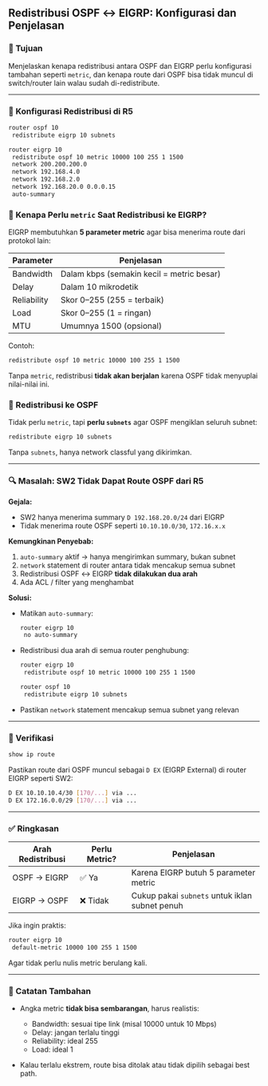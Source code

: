 ## Redistribusi OSPF ↔ EIGRP: Konfigurasi dan Penjelasan

### 🎯 Tujuan

Menjelaskan kenapa redistribusi antara OSPF dan EIGRP perlu konfigurasi tambahan seperti `metric`, dan kenapa route dari OSPF bisa tidak muncul di switch/router lain walau sudah di-redistribute.

---

### 📌 Konfigurasi Redistribusi di R5

```bash
router ospf 10
 redistribute eigrp 10 subnets

router eigrp 10
 redistribute ospf 10 metric 10000 100 255 1 1500
 network 200.200.200.0
 network 192.168.4.0
 network 192.168.2.0
 network 192.168.20.0 0.0.0.15
 auto-summary
```

### 🧠 Kenapa Perlu `metric` Saat Redistribusi ke EIGRP?

EIGRP membutuhkan **5 parameter metric** agar bisa menerima route dari protokol lain:

| Parameter   | Penjelasan                                |
| ----------- | ----------------------------------------- |
| Bandwidth   | Dalam kbps (semakin kecil = metric besar) |
| Delay       | Dalam 10 mikrodetik                       |
| Reliability | Skor 0–255 (255 = terbaik)                |
| Load        | Skor 0–255 (1 = ringan)                   |
| MTU         | Umumnya 1500 (opsional)                   |

Contoh:

```bash
redistribute ospf 10 metric 10000 100 255 1 1500
```

Tanpa `metric`, redistribusi **tidak akan berjalan** karena OSPF tidak menyuplai nilai-nilai ini.

### 🔁 Redistribusi ke OSPF

Tidak perlu `metric`, tapi **perlu `subnets`** agar OSPF mengiklan seluruh subnet:

```bash
redistribute eigrp 10 subnets
```

Tanpa `subnets`, hanya network classful yang dikirimkan.

---

### 🔍 Masalah: SW2 Tidak Dapat Route OSPF dari R5

**Gejala:**

* SW2 hanya menerima summary `D 192.168.20.0/24` dari EIGRP
* Tidak menerima route OSPF seperti `10.10.10.0/30`, `172.16.x.x`

**Kemungkinan Penyebab:**

1. `auto-summary` aktif → hanya mengirimkan summary, bukan subnet
2. `network` statement di router antara tidak mencakup semua subnet
3. Redistribusi OSPF ↔ EIGRP **tidak dilakukan dua arah**
4. Ada ACL / filter yang menghambat

**Solusi:**

* Matikan `auto-summary`:

  ```bash
  router eigrp 10
   no auto-summary
  ```
* Redistribusi dua arah di semua router penghubung:

  ```bash
  router eigrp 10
   redistribute ospf 10 metric 10000 100 255 1 1500

  router ospf 10
   redistribute eigrp 10 subnets
  ```
* Pastikan `network` statement mencakup semua subnet yang relevan

---

### 🧪 Verifikasi

```bash
show ip route
```

Pastikan route dari OSPF muncul sebagai `D EX` (EIGRP External) di router EIGRP seperti SW2:

```bash
D EX 10.10.10.4/30 [170/...] via ...
D EX 172.16.0.0/29 [170/...] via ...
```

---

### ✅ Ringkasan

| Arah Redistribusi | Perlu Metric? | Penjelasan                                     |
| ----------------- | ------------- | ---------------------------------------------- |
| OSPF → EIGRP      | ✅ Ya          | Karena EIGRP butuh 5 parameter metric          |
| EIGRP → OSPF      | ❌ Tidak       | Cukup pakai `subnets` untuk iklan subnet penuh |

Jika ingin praktis:

```bash
router eigrp 10
 default-metric 10000 100 255 1 1500
```

Agar tidak perlu nulis metric berulang kali.

---

### 📖 Catatan Tambahan

* Angka metric **tidak bisa sembarangan**, harus realistis:

  * Bandwidth: sesuai tipe link (misal 10000 untuk 10 Mbps)
  * Delay: jangan terlalu tinggi
  * Reliability: ideal 255
  * Load: ideal 1
* Kalau terlalu ekstrem, route bisa ditolak atau tidak dipilih sebagai best path.

